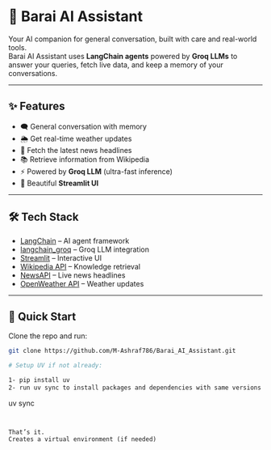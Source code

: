 

# 🤖 Barai AI Assistant  

Your AI companion for general conversation, built with care and real-world tools.  
Barai AI Assistant uses **LangChain agents** powered by **Groq LLMs** to answer your queries, fetch live data, and keep a memory of your conversations.  

---

## ✨ Features  
- 🗨️ General conversation with memory  
- 🌦️ Get real-time weather updates  
- 📰 Fetch the latest news headlines  
- 📚 Retrieve information from Wikipedia  
- ⚡ Powered by **Groq LLM** (ultra-fast inference)  
- 🎨 Beautiful **Streamlit UI**  

---

## 🛠️ Tech Stack  

- [LangChain](https://www.langchain.com/) – AI agent framework  
- [langchain_groq](https://github.com/groq/groq-langchain) – Groq LLM integration  
- [Streamlit](https://streamlit.io/) – Interactive UI  
- [Wikipedia API](https://pypi.org/project/wikipedia/) – Knowledge retrieval  
- [NewsAPI](https://newsapi.org/) – Live news headlines  
- [OpenWeather API](https://openweathermap.org/api) – Weather updates  

---

## 🚀 Quick Start  

Clone the repo and run:  
```bash
git clone https://github.com/M-Ashraf786/Barai_AI_Assistant.git

# Setup UV if not already: 

1- pip install uv
2- run uv sync to install packages and dependencies with same versions that repo has

```
uv sync
```


That’s it.
Creates a virtual environment (if needed)

